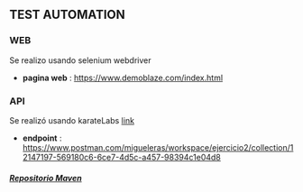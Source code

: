 ## TEST AUTOMATION

### WEB
Se realizo usando selenium webdriver
* **pagina web** : https://www.demoblaze.com/index.html

### API
Se realizó usando karateLabs [link](https://github.com/karatelabs/karate?tab=readme-ov-file#naming-conventionshttps://github.com/karatelabs/karate?tab=readme-ov-file#naming-conventions)

* **endpoint** : https://www.postman.com/migueleras/workspace/ejercicio2/collection/12147197-569180c6-6ce7-4d5c-a457-98394c1e04d8

##### [*Repositorio Maven* ](https://mvnrepository.com/)
